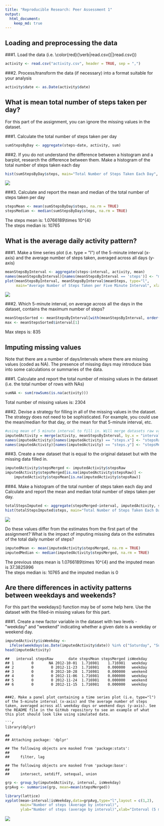 ```yaml
---
title: "Reproducible Research: Peer Assessment 1"
output: 
  html_document:
    keep_md: true
---
```



## Loading and preprocessing the data


###1. Load the data (i.e. \color{red}{\verb|read.csv()|}read.csv())

```r
activity <- read.csv("activity.csv", header = TRUE, sep = ",")
```

###2. Process/transform the data (if necessary) into a format suitable for your analysis

```r
activity$date <- as.Date(activity$date)
```

## What is mean total number of steps taken per day?
For this part of the assignment, you can ignore the missing values in the dataset.

###1. Calculate the total number of steps taken per day

```r
sumStepsByDay <- aggregate(steps~date, activity, sum)
```

###2. If you do not understand the difference between a histogram and a barplot, research the difference between them. Make a histogram of the total number of steps taken each day

```r
hist(sumStepsByDay$steps, main="Total Number of Steps Taken Each Day", xlab = "Total Number of Steps")
```

![](PA1_template_files/figure-html/unnamed-chunk-4-1.png)<!-- -->

###3. Calculate and report the mean and median of the total number of steps taken per day

```r
stepsMean <- mean(sumStepsByDay$steps, na.rm = TRUE)
stepsMedian <- median(sumStepsByDay$steps, na.rm = TRUE)
```

The steps mean is: 1.0766189\times 10^{4}  
The steps median is: 10765


## What is the average daily activity pattern?

###1. Make a time series plot (i.e. type = "l") of the 5-minute interval (x-axis) and the average number of steps taken, averaged across all days (y-axis)

```r
meanStepsByInterval <- aggregate(steps~interval, activity, mean)
names(meanStepsByInterval)[names(meanStepsByInterval == 'steps')] <- "meanSteps"
plot(meanStepsByInterval, meanStepsByInterval$meanSteps, type="l", 
     main="Average Number of Steps Taken per Five Minute Interval", xlab="Five Minute Interval (Across All Days)", ylab="Average Number of Steps")
```

![](PA1_template_files/figure-html/unnamed-chunk-6-1.png)<!-- -->

###2. Which 5-minute interval, on average across all the days in the dataset, contains the maximum number of steps?

```r
meanStepsSorted <- meanStepsByInterval[with(meanStepsByInterval, order(-steps)),]
max <- meanStepsSorted$interval[1]
```

Max steps is: 835 

## Imputing missing values

Note that there are a number of days/intervals where there are missing values (coded as NA). The presence of missing days may introduce bias into some calculations or summaries of the data.

###1. Calculate and report the total number of missing values in the dataset (i.e. the total number of rows with NAs)

```r
sumNA <- sum(rowSums(is.na(activity)))
```
Total number of missing values is: 2304 

###2. Devise a strategy for filling in all of the missing values in the dataset. The strategy does not need to be sophisticated. For example, you could use the mean/median for that day, or the mean for that 5-minute interval, etc.

```r
#using mean of 5 minute interval to fill in. Will merge datasets raw values and means together. 
imputedActivity = merge(activity, meanStepsByInterval, by.x = "interval", by.y = "interval")
names(imputedActivity)[names(imputedActivity) == "steps.x"] <- "stepsRaw"
names(imputedActivity)[names(imputedActivity) == "steps.y"] <- "stepsMean"
```

###3. Create a new dataset that is equal to the original dataset but with the missing data filled in.

```r
imputedActivity$stepsMerged <- imputedActivity$stepsRaw  
imputedActivity$stepsMerged[is.na(imputedActivity$stepsRaw)] <- 
    imputedActivity$stepsMean[is.na(imputedActivity$stepsRaw)]
```

###4. Make a histogram of the total number of steps taken each day and Calculate and report the mean and median total number of steps taken per day. 

```r
totalStepsImputed <- aggregate(stepsMerged~interval, imputedActivity, sum)
hist(totalStepsImputed$steps, main="Total Number of Steps Taken Each Day", xlab="Total Number of Steps")
```

![](PA1_template_files/figure-html/unnamed-chunk-11-1.png)<!-- -->

Do these values differ from the estimates from the first part of the assignment? What is the impact of imputing missing data on the estimates of the total daily number of steps? 

```r
imputedMean <- mean(imputedActivity$stepsMerged, na.rm = TRUE)
imputedMedian <- median(imputedActivity$stepsMerged, na.rm = TRUE)
```

The previous steps mean is 1.0766189\times 10^{4} and the imputed mean is 37.3825996    
The steps median is: 10765 and the imputed median is 0


## Are there differences in activity patterns between weekdays and weekends?
For this part the weekdays() function may be of some help here. Use the dataset with the filled-in missing values for this part.


###1. Create a new factor variable in the dataset with two levels - "weekday" and "weekend" indicating whether a given date is a weekday or weekend day.

```r
imputedActivity$isWeekday <- 
  ifelse(weekdays(as.Date(imputedActivity$date)) %in% c("Saturday", "Sunday"), "weekend", "weekday")
head(imputedActivity)
```

```
##   interval stepsRaw       date stepsMean stepsMerged isWeekday
## 1        0       NA 2012-10-01  1.716981    1.716981   weekday
## 2        0        0 2012-11-23  1.716981    0.000000   weekday
## 3        0        0 2012-10-28  1.716981    0.000000   weekend
## 4        0        0 2012-11-06  1.716981    0.000000   weekday
## 5        0        0 2012-11-24  1.716981    0.000000   weekend
## 6        0        0 2012-11-15  1.716981    0.000000   weekday
```

```

###2. Make a panel plot containing a time series plot (i.e. type="l") of the 5-minute interval (x-axis) and the average number of steps taken, averaged across all weekday days or weekend days (y-axis). See the README file in the GitHub repository to see an example of what this plot should look like using simulated data.

```r
library(dplyr)
```

```
## 
## Attaching package: 'dplyr'
```

```
## The following objects are masked from 'package:stats':
## 
##     filter, lag
```

```
## The following objects are masked from 'package:base':
## 
##     intersect, setdiff, setequal, union
```

```r
grp <- group_by(imputedActivity, interval, isWeekday)
grpAvg <- summarise(grp, mean=mean(stepsMerged))

library(lattice)
xyplot(mean~interval|isWeekday,data=grpAvg,type="l",layout = c(1,2),
       main="Number of steps (Average by interval)",
       ylab="Number of steps (average by interval)",xlab="Interval (5 minute increments)")
```

![](PA1_template_files/figure-html/unnamed-chunk-14-1.png)<!-- -->
